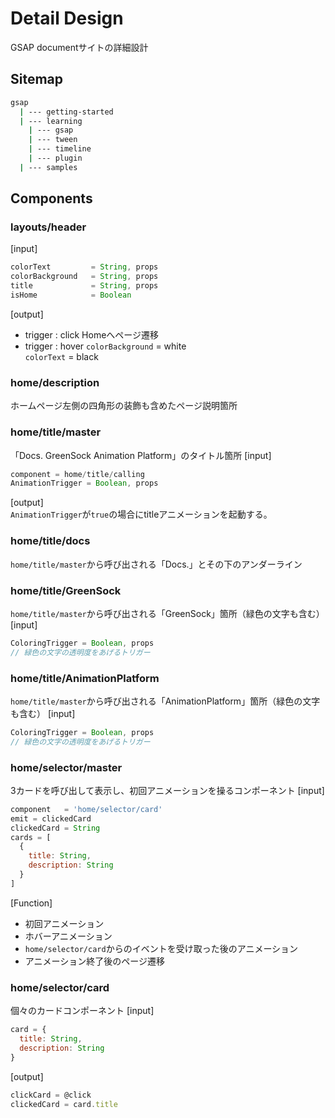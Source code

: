 # Detail Design
GSAP documentサイトの詳細設計

## Sitemap
``` bash
gsap
  | --- getting-started
  | --- learning
    | --- gsap
    | --- tween
    | --- timeline
    | --- plugin
  | --- samples
```

## Components
### layouts/header
[input]
``` javascript
colorText         = String, props
colorBackground   = String, props
title             = String, props
isHome            = Boolean
```
[output]
- trigger : click
Homeへページ遷移
- trigger : hover
`colorBackground` = white<br>
`colorText`       = black

### home/description
ホームページ左側の四角形の装飾も含めたページ説明箇所

### home/title/master
「Docs. GreenSock Animation Platform」のタイトル箇所
[input]
``` javascript
component = home/title/calling
AnimationTrigger = Boolean, props
```
[output]<br>
`AnimationTrigger`が`true`の場合にtitleアニメーションを起動する。

### home/title/docs
`home/title/master`から呼び出される「Docs.」とその下のアンダーライン

### home/title/GreenSock
`home/title/master`から呼び出される「GreenSock」箇所（緑色の文字も含む）
[input]
``` javascript
ColoringTrigger = Boolean, props
// 緑色の文字の透明度をあげるトリガー
```

### home/title/AnimationPlatform
`home/title/master`から呼び出される「AnimationPlatform」箇所（緑色の文字も含む）
[input]
``` javascript
ColoringTrigger = Boolean, props
// 緑色の文字の透明度をあげるトリガー
```

### home/selector/master
3カードを呼び出して表示し、初回アニメーションを操るコンポーネント
[input]
```javascript
component   = 'home/selector/card'
emit = clickedCard
clickedCard = String
cards = [
  {
    title: String,
    description: String
  }
]
```
[Function]
- 初回アニメーション
- ホバーアニメーション
- `home/selector/card`からのイベントを受け取った後のアニメーション
- アニメーション終了後のページ遷移

### home/selector/card
個々のカードコンポーネント
[input]
```javascript
card = {
  title: String,
  description: String
}
```
[output]
```javascript
clickCard = @click
clickedCard = card.title
```
